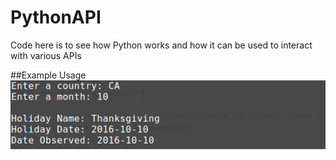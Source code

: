 # PythonAPI

Code here is to see how Python works and how it can be used to interact with various APIs

##Example Usage
![alt tag](https://github.com/ConMur/PythonAPI/blob/master/Screenshots/Example%20usage.png)

